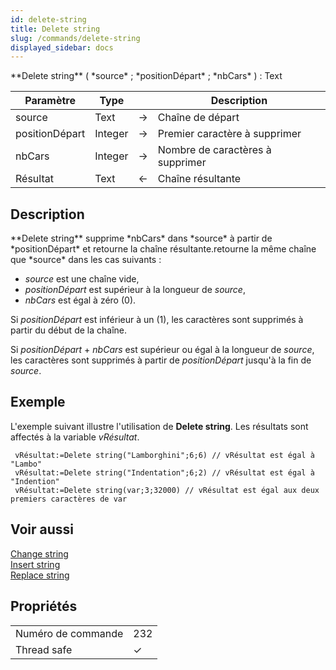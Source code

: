 ```yaml
---
id: delete-string
title: Delete string
slug: /commands/delete-string
displayed_sidebar: docs
---
```


<!--REF #_command_.Delete string.Syntax-->**Delete string** ( *source* ; *positionDépart* ; *nbCars* ) : Text<!-- END REF-->
<!--REF #_command_.Delete string.Params-->
| Paramètre | Type |  | Description |
| --- | --- | --- | --- |
| source | Text | &#8594;  | Chaîne de départ |
| positionDépart | Integer | &#8594;  | Premier caractère à supprimer |
| nbCars | Integer | &#8594;  | Nombre de caractères à supprimer |
| Résultat | Text | &#8592; | Chaîne résultante |

<!-- END REF-->

## Description 

<!--REF #_command_.Delete string.Summary-->**Delete string** supprime *nbCars* dans *source* à partir de *positionDépart* et retourne la chaîne résultante.<!-- END REF-->retourne la même chaîne que *source* dans les cas suivants :

* *source* est une chaîne vide,
* *positionDépart* est supérieur à la longueur de *source*,
* *nbCars* est égal à zéro (0).

Si *positionDépart* est inférieur à un (1), les caractères sont supprimés à partir du début de la chaîne.

Si *positionDépart* \+ *nbCars* est supérieur ou égal à la longueur de *source*, les caractères sont supprimés à partir de *positionDépart* jusqu'à la fin de *source*.

## Exemple 

L'exemple suivant illustre l'utilisation de **Delete string**. Les résultats sont affectés à la variable *vRésultat*.

```4d
 vRésultat:=Delete string("Lamborghini";6;6) // vRésultat est égal à "Lambo"
 vRésultat:=Delete string("Indentation";6;2) // vRésultat est égal à "Indention"
 vRésultat:=Delete string(var;3;32000) // vRésultat est égal aux deux premiers caractères de var
```

## Voir aussi 

[Change string](../commands/change-string.md)  
[Insert string](../commands/insert-string.md)  
[Replace string](../commands/replace-string.md)  

## Propriétés

|  |  |
| --- | --- |
| Numéro de commande | 232 |
| Thread safe | &check; |


